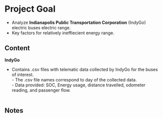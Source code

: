 # Project Goal  
- Analyze **Indianapolis Public Transportation Corporation** (IndyGo) electric buses electric range.
- Key factors for relatively ineffiecient energy range. 
 
## Content
**IndyGo**<br/>
- Contains .csv files with telematic data collected by IndyGo for the buses of interest. <br/> - The .csv file names correspond to day of the collected data.<br/>    - Data provided: SOC, Energy usage, distance travelled, odometer reading, and passenger flow.<br/><br/>

## Notes
